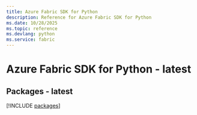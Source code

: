 ```yaml
---
title: Azure Fabric SDK for Python
description: Reference for Azure Fabric SDK for Python
ms.date: 10/28/2025
ms.topic: reference
ms.devlang: python
ms.service: fabric
---
```

# Azure Fabric SDK for Python - latest
## Packages - latest
[!INCLUDE [packages](fabric-index.md)]
